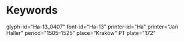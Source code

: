 # Keywords
glyph-id="Ha-13_0407"
font-id="Ha-13"
printer-id="Ha"
printer="Jan Haller"
period="1505–1525"
place="Kraków"
PT plate="172"
